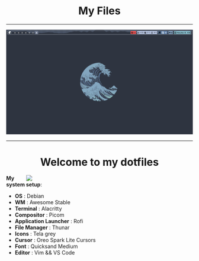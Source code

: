 <div align="center">
    <h1>My Files</h1>
</div>

---

![Desktop](./assets/Desktop.png)

---

<div align="center">
    <h1>Welcome to my dotfiles</h1>
</div>

<image align="right" width="450px" src="./assets/neofetch.png"/>

**My system setup**:

- **OS**                   : Debian 
- **WM**                   : Awesome Stable
- **Terminal**             : Alacritty
- **Compositor**           : Picom
- **Application Launcher** : Rofi
- **File Manager**         : Thunar
- **Icons**                : Tela grey
- **Cursor**               : Oreo Spark Lite Cursors
- **Font**                 : Quicksand Medium
- **Editor**               : Vim && VS Code
